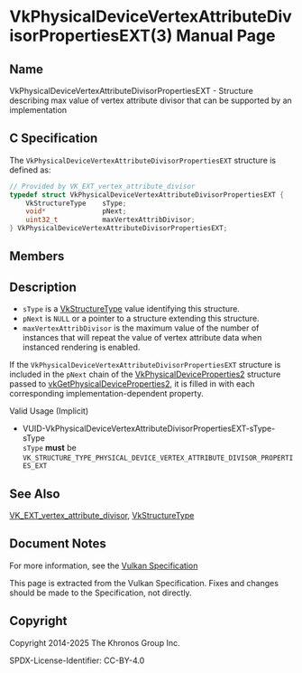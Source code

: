 # VkPhysicalDeviceVertexAttributeDivisorPropertiesEXT(3) Manual Page

## Name

VkPhysicalDeviceVertexAttributeDivisorPropertiesEXT - Structure describing max value of vertex attribute divisor that can be supported by an implementation



## [](#_c_specification)C Specification

The `VkPhysicalDeviceVertexAttributeDivisorPropertiesEXT` structure is defined as:

```c++
// Provided by VK_EXT_vertex_attribute_divisor
typedef struct VkPhysicalDeviceVertexAttributeDivisorPropertiesEXT {
    VkStructureType    sType;
    void*              pNext;
    uint32_t           maxVertexAttribDivisor;
} VkPhysicalDeviceVertexAttributeDivisorPropertiesEXT;
```

## [](#_members)Members

## [](#_description)Description

- `sType` is a [VkStructureType](https://registry.khronos.org/vulkan/specs/latest/man/html/VkStructureType.html) value identifying this structure.
- `pNext` is `NULL` or a pointer to a structure extending this structure.
- []()`maxVertexAttribDivisor` is the maximum value of the number of instances that will repeat the value of vertex attribute data when instanced rendering is enabled.

If the `VkPhysicalDeviceVertexAttributeDivisorPropertiesEXT` structure is included in the `pNext` chain of the [VkPhysicalDeviceProperties2](https://registry.khronos.org/vulkan/specs/latest/man/html/VkPhysicalDeviceProperties2.html) structure passed to [vkGetPhysicalDeviceProperties2](https://registry.khronos.org/vulkan/specs/latest/man/html/vkGetPhysicalDeviceProperties2.html), it is filled in with each corresponding implementation-dependent property.

Valid Usage (Implicit)

- [](#VUID-VkPhysicalDeviceVertexAttributeDivisorPropertiesEXT-sType-sType)VUID-VkPhysicalDeviceVertexAttributeDivisorPropertiesEXT-sType-sType  
  `sType` **must** be `VK_STRUCTURE_TYPE_PHYSICAL_DEVICE_VERTEX_ATTRIBUTE_DIVISOR_PROPERTIES_EXT`

## [](#_see_also)See Also

[VK\_EXT\_vertex\_attribute\_divisor](https://registry.khronos.org/vulkan/specs/latest/man/html/VK_EXT_vertex_attribute_divisor.html), [VkStructureType](https://registry.khronos.org/vulkan/specs/latest/man/html/VkStructureType.html)

## [](#_document_notes)Document Notes

For more information, see the [Vulkan Specification](https://registry.khronos.org/vulkan/specs/latest/html/vkspec.html#VkPhysicalDeviceVertexAttributeDivisorPropertiesEXT)

This page is extracted from the Vulkan Specification. Fixes and changes should be made to the Specification, not directly.

## [](#_copyright)Copyright

Copyright 2014-2025 The Khronos Group Inc.

SPDX-License-Identifier: CC-BY-4.0